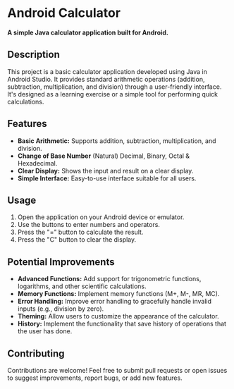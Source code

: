 # Android Calculator

**A simple Java calculator application built for Android.**

## Description

This project is a basic calculator application developed using Java in Android Studio. It provides standard arithmetic operations (addition, subtraction, multiplication, and division) through a user-friendly interface. It's designed as a learning exercise or a simple tool for performing quick calculations.

## Features

*   **Basic Arithmetic:** Supports addition, subtraction, multiplication, and division.
*   **Change of Base Number** (Natural) Decimal, Binary, Octal & Hexadecimal.
*   **Clear Display:**  Shows the input and result on a clear display.
*   **Simple Interface:** Easy-to-use interface suitable for all users.

## Usage

1.  Open the application on your Android device or emulator.
2.  Use the buttons to enter numbers and operators.
3.  Press the "=" button to calculate the result.
4.  Press the "C" button to clear the display.

## Potential Improvements

*   **Advanced Functions:** Add support for trigonometric functions, logarithms, and other scientific calculations.
*   **Memory Functions:** Implement memory functions (M+, M-, MR, MC).
*   **Error Handling:** Improve error handling to gracefully handle invalid inputs (e.g., division by zero).
*   **Theming:** Allow users to customize the appearance of the calculator.
*   **History:** Implement the functionality that save history of operations that the user has done.

## Contributing

Contributions are welcome!  Feel free to submit pull requests or open issues to suggest improvements, report bugs, or add new features.
